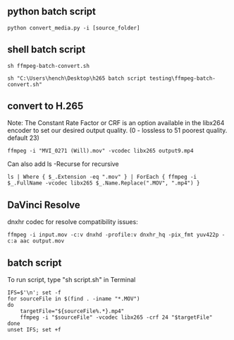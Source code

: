## python batch script
```
python convert_media.py -i [source_folder]
```

## shell batch script
```
sh ffmpeg-batch-convert.sh
```
```
sh "C:\Users\hench\Desktop\h265 batch script testing\ffmpeg-batch-convert.sh"
```

## convert to H.265
Note: The Constant Rate Factor or CRF is an option available in the libx264 encoder to set our desired output quality. (0 - lossless to 51 poorest quality. default 23)
```
ffmpeg -i "MVI_0271 (Will).mov" -vcodec libx265 output9.mp4
```

Can also add ls -Recurse for recursive
```
ls | Where { $_.Extension -eq ".mov" } | ForEach { ffmpeg -i $_.FullName -vcodec libx265 $_.Name.Replace(".MOV", ".mp4") }
```

## DaVinci Resolve
dnxhr codec for resolve compatibility issues:
```
ffmpeg -i input.mov -c:v dnxhd -profile:v dnxhr_hq -pix_fmt yuv422p -c:a aac output.mov
```

## batch script
To run script, type "sh script.sh" in Terminal
```
IFS=$'\n'; set -f
for sourceFile in $(find . -iname "*.MOV")
do
    targetFile="${sourceFile%.*}.mp4"
    ffmpeg -i "$sourceFile" -vcodec libx265 -crf 24 "$targetFile"
done
unset IFS; set +f
```